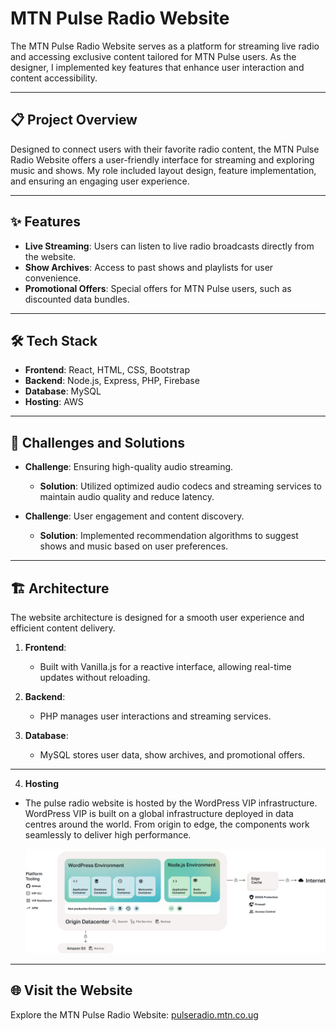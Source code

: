 # MTN Pulse Radio Website

The MTN Pulse Radio Website serves as a platform for streaming live radio and accessing exclusive content tailored for MTN Pulse users. As the designer, I implemented key features that enhance user interaction and content accessibility.

---

## 📋 Project Overview
Designed to connect users with their favorite radio content, the MTN Pulse Radio Website offers a user-friendly interface for streaming and exploring music and shows. My role included layout design, feature implementation, and ensuring an engaging user experience.

---

## ✨ Features
- **Live Streaming**: Users can listen to live radio broadcasts directly from the website.
- **Show Archives**: Access to past shows and playlists for user convenience.
- **Promotional Offers**: Special offers for MTN Pulse users, such as discounted data bundles.

---

## 🛠️ Tech Stack
- **Frontend**: React, HTML, CSS, Bootstrap
- **Backend**: Node.js, Express, PHP, Firebase
- **Database**: MySQL
- **Hosting**: AWS

---

## 🚧 Challenges and Solutions
- **Challenge**: Ensuring high-quality audio streaming.
  - **Solution**: Utilized optimized audio codecs and streaming services to maintain audio quality and reduce latency.

- **Challenge**: User engagement and content discovery.
  - **Solution**: Implemented recommendation algorithms to suggest shows and music based on user preferences.

---

## 🏗️ Architecture
The website architecture is designed for a smooth user experience and efficient content delivery.

1. **Frontend**:
   - Built with Vanilla.js for a reactive interface, allowing real-time updates without reloading.

2. **Backend**:
   - PHP  manages user interactions and streaming services.

3. **Database**:
   - MySQL stores user data, show archives, and promotional offers.

---

 4. **Hosting**
  - The pulse radio website is hosted by the WordPress VIP infrastructure. WordPress VIP is built on a global infrastructure deployed in data centres around the world. From origin to edge, the components work seamlessly to deliver high performance.

    <img src="https://raw.githubusercontent.com/TrishKedi/professional-projects/refs/heads/main/wordpressvip-architecture.webp"/>

  ---

## 🌐 Visit the Website
Explore the MTN Pulse Radio Website: [pulseradio.mtn.co.ug](https://pulseradio.mtn.co.ug/)
